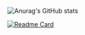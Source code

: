 ![Anurag's GitHub stats](https://github-readme-stats.vercel.app/api?username=BekzodDevv&show_icons=true&theme=chartreuse-dark)



[![Readme Card](https://github-readme-stats.vercel.app/api/pin/?username=anuraghazra&repo=github-readme-stats)](https://github.com/anuraghazra/github-readme-stats)


